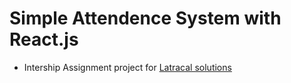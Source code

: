 # Simple Attendence System with React.js

- Intership Assignment project for [Latracal solutions](https://www.latracal.com/)

